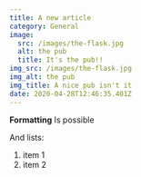 ```yaml
---
title: A new article
category: General
image:
  src: /images/the-flask.jpg
  alt: the pub
  title: It's the pub!!
img_src: /images/the-flask.jpg
img_alt: the pub
img_title: A nice pub isn't it
date: 2020-04-28T12:46:35.401Z
---
```

**Formatting** Is possible

And lists:

1. item 1
2. item 2
